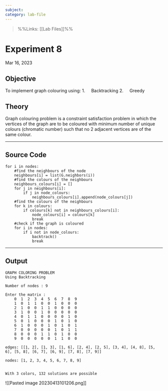 ```yaml
---
subject: 
category: lab-file
---
```

>%%Links: [[Lab Files]]%%

# Experiment 8
Mar 16, 2023

## Objective
To implement graph colouring using:
1.     Backtracking
2.     Greedy

## Theory
Graph colouring problem is a constraint satisfaction problem in which the vertices of the graph are to be coloured with minimum number of unique colours (chromatic number) such that no 2 adjacent vertices are of the same colour.

---
## Source Code
```
for i in nodes:
    #find the neighbours of the node
    neighbours[i] = list(G.neighbors(i))
    #find the colours of the neighbours
    neighbours_colours[i] = []
    for j in neighbours[i]:
        if j in node_colours:
            neighbours_colours[i].append(node_colours[j])
    #find the colours of the neighbours
    for k in colours:
        if colours[k] not in neighbours_colours[i]:
            node_colours[i] = colours[k]
            break
    #check if the graph is coloured
    for i in nodes:
        if i not in node_colours:
            backtrack()
            break
```

---
## Output
```
GRAPH COLORING PROBLEM
Using Backtracking

Number of nodes : 9

Enter the matrix :
    0  1  2  3  4  5  6  7  8  9
    1  0  1  1  0  0  1  0  0  0
    2  1  0  0  1  1  0  0  0  0
    3  1  0  0  1  0  0  0  0  0
    4  0  1  1  0  0  0  0  1  0
    5  0  1  0  0  0  1  0  1  0
    6  1  0  0  0  1  0  1  0  1
    7  0  0  0  0  0  1  0  1  1
    8  0  0  0  1  1  0  1  0  0
    9  0  0  0  0  0  1  1  0  0

edges: [[1, 2], [1, 3], [1, 6], [2, 4], [2, 5], [3, 4], [4, 8], [5, 6], [5, 8], [6, 7], [6, 9], [7, 8], [7, 9]]

nodes: [1, 2, 3, 4, 5, 6, 7, 8, 9]


With 3 colors, 132 solutions are possible
```

<span class="centerImg">![[Pasted image 20230413101206.png]]</span>
